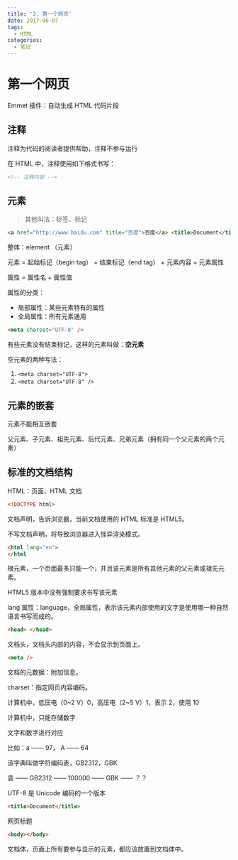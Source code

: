 ```yaml
---
title: '2. 第一个网页'
date: 2017-06-07
tags:
  - HTML
categories:
  - 笔记
---
```


# 第一个网页

Emmet 插件：自动生成 HTML 代码片段

## 注释

注释为代码的阅读者提供帮助，注释不参与运行

在 HTML 中，注释使用如下格式书写：

```html
<!-- 注释内容 -->
```

## 元素

> 其他叫法：标签、标记

```html
<a href="http://www.baidu.com" title="百度">百度</a> <title>Document</title>
```

整体：element （元素）

元素 = 起始标记（begin tag） + 结束标记（end tag） + 元素内容 + 元素属性

属性 = 属性名 + 属性值

属性的分类：

- 局部属性：某些元素特有的属性
- 全局属性：所有元素通用

```html
<meta charset="UTF-8" />
```

有些元素没有结束标记，这样的元素叫做：**空元素**

空元素的两种写法：

1. `<meta charset="UTF-8">`
2. `<meta charset="UTF-8" />`

## 元素的嵌套

元素不能相互嵌套

父元素、子元素、祖先元素、后代元素、兄弟元素（拥有同一个父元素的两个元素）

## 标准的文档结构

HTML：页面、HTML 文档

```html
<!DOCTYPE html>
```

文档声明，告诉浏览器，当前文档使用的 HTML 标准是 HTML5。

不写文档声明，将导致浏览器进入怪异渲染模式。

```html
<html lang="en">
</html
```

根元素，一个页面最多只能一个，并且该元素是所有其他元素的父元素或祖先元素。

HTML5 版本中没有强制要求书写该元素

lang 属性：language，全局属性，表示该元素内部使用的文字是使用哪一种自然语言书写而成的。

```html
<head> </head>
```

文档头，文档头内部的内容，不会显示到页面上。

```html
<meta />
```

文档的元数据：附加信息。

charset：指定网页内容编码。

计算机中，低压电（0~2 V）0，高压电（2~5 V）1，表示 2，使用 10

计算机中，只能存储数字

文字和数字进行对应

比如：a —— 97， A —— 64

该字典叫做字符编码表，GB2312，GBK

袁 —— GB2312 —— 100000 —— GBK —— ？？

UTF-8 是 Unicode 编码的一个版本

```html
<title>Document</title>
```

网页标题

```html
<body></body>
```

文档体，页面上所有要参与显示的元素，都应该放置到文档体中。
